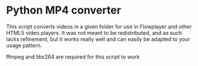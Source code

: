 Python MP4 converter
====================

This script converts videos in a given folder for use in Flowplayer and other HTML5 video players. It was not meant to be redistributed, and as such lacks refinement, but it works really well and can easily be adapted to your usage pattern.

ffmpeg and libx264 are required for this script to work